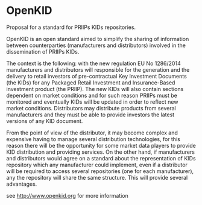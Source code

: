 # OpenKID
Proposal for a standard for PRIIPs KIDs repositories.

OpenKID is an open standard aimed to simplify the sharing of information between counterparties (manufacturers and distributors) involved in the dissemination of PRIIPs KIDs.

The context is the following: with the new regulation EU No 1286/2014 manufacturers and distributors will responsible for the generation and the delivery to retail investors of pre-contractual Key Investment Documents (the KIDs) for any Packaged Retail Investment and Insurance-Based investment product (the PRIIP).  The new KIDs will also contain sections dependent on market conditions and for such reason PRIIPs must be monitored and eventually KIDs will be updated in order to reflect new market conditions. 
Distributors may distribute products from several manufacturers and they must be able to provide investors the latest versions of any KID document.

From the point of view of the distributor, it may become complex and expensive having to manage several distribution technologies, for this reason there will be the opportunity for some market data players to provide KID distribution and providing services. On the other hand, if manufacturers and distributors would agree on a standard about the representation of KIDs repository which any manufacturer could implement, even if a distributor will be required to access several repositories (one for each manufacturer), any the repository will share the same structure. This will provide several advantages.


see http://www.openkid.org for more information
